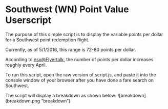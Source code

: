 # Southwest (WN) Point Value Userscript

The purpose of this simple script is to display the variable points per dollar
for a Southwest point redemption flight.

Currently, as of 5/1/2016, this range is 72-80 points per dollar.

According to [nsx@Flyertalk](http://www.flyertalk.com/forum/26549270-post18.html),
the number of points per dollar increases roughly every April.

To run this script, open the raw version of script.js, and paste it into the console
window of your browser after you have done a fare search on Southwest.

The script will display a breakdown as shown below:
![breakdown](breakdown.png “breakdown”)


